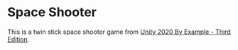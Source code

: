# Space Shooter
This is a twin stick space shooter game from [Unity 2020 By Example - Third Edition](https://www.packtpub.com/product/unity-2020-by-example-third-edition/9781800203389).
